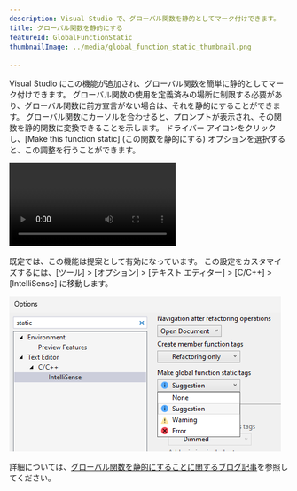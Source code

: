 ```yaml
---
description: Visual Studio で、グローバル関数を静的としてマーク付けできます。
title: グローバル関数を静的にする
featureId: GlobalFunctionStatic
thumbnailImage: ../media/global_function_static_thumbnail.png

---
```



Visual Studio にこの機能が追加され、グローバル関数を簡単に静的としてマーク付けできます。 グローバル関数の使用を定義済みの場所に制限する必要があり、グローバル関数に前方宣言がない場合は、それを静的にすることができます。
グローバル関数にカーソルを合わせると、プロンプトが表示され、その関数を静的関数に変換できることを示します。 ドライバー アイコンをクリックし、[Make this function static] (この関数を静的にする) オプションを選択すると、この調整を行うことができます。

![グローバル関数を静的にする例](../media/global_function_static_example.mp4 "グローバル関数を静的にする例")

既定では、この機能は提案として有効になっています。 この設定をカスタマイズするには、[ツール] > [オプション] > [テキスト エディター] > [C/C++] > [IntelliSense] に移動します。

![グローバル関数を静的にするための設定](../media/global_function_static_setting.png "グローバル関数を静的にするための設定")

詳細については、[グローバル関数を静的にすることに関するブログ記事](https://aka.ms/MakeGlobalFunctionStaticBlogPost)を参照してください。
